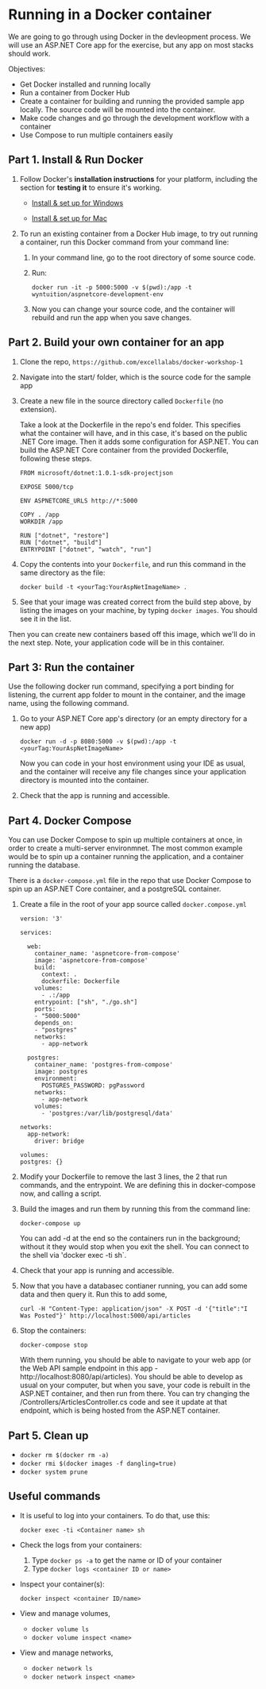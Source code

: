 # Running in a Docker container 

We are going to go through using Docker in the devleopment process. We will use an ASP.NET Core app for the exercise, but any app on most stacks should work.

Objectives: 
- Get Docker installed and running locally 
- Run a container from Docker Hub
- Create a container for building and running the provided sample app locally. The source code will be mounted into the container.
- Make code changes and go through the development workflow with a container
- Use Compose to run multiple containers easily 

## Part 1. Install & Run Docker 

1. Follow Docker's **installation instructions** for your platform, including the section for **testing it** to ensure it's working.

    - [Install & set up for Windows](https://store.docker.com/editions/community/docker-ce-desktop-windows?tab=description)

    - [Install & set up for Mac](https://store.docker.com/editions/community/docker-ce-desktop-mac?tab=description)

1. To run an existing container from a Docker Hub image, to try out running a container, run this Docker command from your command line:

    1. In your command line, go to the root directory of some source code.
    1. Run:
      
        `docker run -it -p 5000:5000 -v $(pwd):/app -t wyntuition/aspnetcore-development-env`

    1. Now you can change your source code, and the container will rebuild and run the app when you save changes. 

## Part 2. Build your own container for an app

1. Clone the repo, `https://github.com/excellalabs/docker-workshop-1`

1. Navigate into the start/ folder, which is the source code for the sample app

1. Create a new file in the source directory called `Dockerfile` (no extension). 

    Take a look at the Dockerfile in the repo's end folder. This specifies what the container will have, and in this case, it's based on the public .NET Core image. Then it adds some configuration for ASP.NET. You can build the ASP.NET Core container from the provided Dockerfile, following these steps. 

      ```
      FROM microsoft/dotnet:1.0.1-sdk-projectjson

      EXPOSE 5000/tcp

      ENV ASPNETCORE_URLS http://*:5000

      COPY . /app 
      WORKDIR /app

      RUN ["dotnet", "restore"]
      RUN ["dotnet", "build"]
      ENTRYPOINT ["dotnet", "watch", "run"]
      ```

1. Copy the contents into your `Dockerfile`, and run this command in the same directory as the file:

    ```docker build -t <yourTag:YourAspNetImageName> .```

1. See that your image was created correct from the build step above, by listing the images on your machine, by typing `docker images`. You should see it in the list.

Then you can create new containers based off this image, which we'll do in the next step. Note, your application code will be in this container. 

## Part 3: Run the container

Use the following docker run command, specifying a port binding for listening, the current app folder to mount in the container, and the image name, using the following command.

1. Go to your ASP.NET Core app's directory (or an empty directory for a new app)

    `docker run -d -p 8080:5000 -v $(pwd):/app -t <yourTag:YourAspNetImageName>`

    Now you can code in your host environment using your IDE as usual, and the container will receive any file changes since your application directory is mounted into the container. 

1. Check that the app is running and accessible.

## Part 4. Docker Compose

You can use Docker Compose to spin up multiple containers at once, in order to create a multi-server environmnet. The most common example would be to spin up a container running the application, and a container running the database.

There is a `docker-compose.yml` file in the repo that use Docker Compose to spin up an ASP.NET Core container, and a postgreSQL container.

1. Create a file in the root of your app source called `docker.compose.yml`

    ```
    version: '3'

    services:

      web:
        container_name: 'aspnetcore-from-compose'
        image: 'aspnetcore-from-compose'
        build:
          context: .
          dockerfile: Dockerfile
        volumes:
          - .:/app
        entrypoint: ["sh", "./go.sh"] 
        ports:
        - "5000:5000"
        depends_on:
        - "postgres"
        networks:
          - app-network

      postgres:
        container_name: 'postgres-from-compose'
        image: postgres
        environment:
          POSTGRES_PASSWORD: pgPassword
        networks:
          - app-network
        volumes:
          - 'postgres:/var/lib/postgresql/data'

    networks:
      app-network:
        driver: bridge

    volumes:
    postgres: {}
    ```

1. Modify your Dockerfile to remove the last 3 lines, the 2 that run commands, and the entrypoint. We are defining this in docker-compose now, and calling a script. 

1. Build the images and run them by running this from the command line:

    `docker-compose up`

    You can add -d at the end so the containers run in the background; without it they would stop when you exit the shell. You can connect to the shell via 'docker exec -ti <Container> sh`.

1. Check that your app is running and accessible. 

1. Now that you have a databasec contianer running, you can add some data and then query it. Run this to add some, 

    `curl -H "Content-Type: application/json" -X POST -d '{"title":"I Was Posted"}' http://localhost:5000/api/articles`
    
1. Stop the containers:

    `docker-compose stop`

    With them running, you should be able to navigate to your web app (or the Web API sample endpoint in this app - http://localhost:8080/api/articles). You should be able to develop as usual on your computer, but when you save, your code is rebuilt in the ASP.NET container, and then run from there. You can try changing the /Controllers/ArticlesController.cs code and see it update at that endpoint, which is being hosted from the ASP.NET container.

## Part 5. Clean up

- `docker rm $(docker rm -a)`
- `docker rmi $(docker images -f dangling=true)`
- `docker system prune`

## Useful commands

- It is useful to log into your containers. To do that, use this: 

  `docker exec -ti <Container name> sh`

- Check the logs from your containers: 

    1. Type `docker ps -a` to get the name or ID of your container
    1. Type  `docker logs <container ID or name>`

- Inspect your container(s): 

  `docker inspect <container ID/name>`

- View and manage volumes, 

  - `docker volume ls`
  - `docker volume inspect <name>`

- View and manage networks, 

  - `docker network ls` 
  - `docker network inspect <name>`